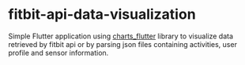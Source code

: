 # fitbit-api-data-visualization
Simple Flutter application using [charts_flutter](https://pub.dev/packages/charts_flutter) library to visualize data retrieved by fitbit api or by parsing json files containing activities, user profile and sensor information.